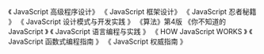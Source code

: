 《 JavaScript 高级程序设计》
《 JavaScript 框架设计》
《 JavaScript 忍者秘籍 》
《 JavaScript 设计模式与开发实践 》
《算法》第4版
《你不知道的 JavaScript 》
《 JavaScript 语言编程与实践 》
《 HOW JavaScript WORKS 》
《 JavaScript 函数式编程指南 》
《 JavaScript 权威指南 》

